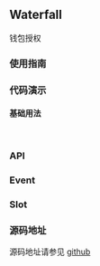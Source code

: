 ## Waterfall

钱包授权

### 使用指南

<!-- ```javascript -->
<!-- import { Waterfall } from "waterfall-vue2";
 Vue.use(Waterfall); -->
<!-- ``` -->

### 代码演示

#### 基础用法

```html
```

```javascript

```

### API


### Event



### Slot


### 源码地址

源码地址请参见 <a href="https://github.com/wujindong/vue2-wallet-connect.git" target="_blank">github</a>
